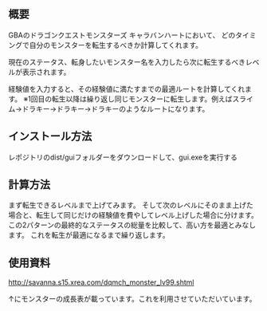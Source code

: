 ## 概要
GBAのドラゴンクエストモンスターズ キャラバンハートにおいて、
どのタイミングで自分のモンスターを転生するべきか計算してくれます。

現在のステータス、転身したいモンスター名を入力したら次に転生するべきレベルが表示されます。

経験値を入力すると、その経験値に満たすまでの最適ルートを計算してくれます。
※1回目の転生以降は繰り返し同じモンスターに転生します。例えばスライム→ドラキー→ドラキー→ドラキーのようなルートになります。

## インストール方法
レポジトリのdist/guiフォルダーをダウンロードして、gui.exeを実行する

## 計算方法
まず転生できるレベルまで上げてみます。
そして次のレベルにそのまま上げた場合と、転生して同じだけの経験値を費やしてレベル上げした場合に分けます。
この2パターンの最終的なステータスの総量を比較して、高い方を最適とみなします。
これを転生が最適になるまで繰り返します。

## 使用資料
http://savanna.s15.xrea.com/dqmch_monster_lv99.shtml

↑にモンスターの成長表が載っています。これを利用させていただいています。
